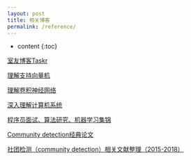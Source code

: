 ```yaml
---
layout: post
title: 相关博客
permalink: /reference/
---
```


* content
{:toc}

[室友博客Taskr](https://www.cnblogs.com/Taskr212/)

[理解支持向量机](https://blog.csdn.net/v_JULY_v/article/details/7624837)

[理解卷积神经网络](https://blog.csdn.net/v_JULY_v/article/details/51812459)

[深入理解计算机系统](https://www.jianshu.com/nb/6230211)

[程序员面试、算法研究、机器学习集锦](https://blog.csdn.net/v_JULY_v/article/details/6543438)

[Community detection经典论文](https://blog.csdn.net/cmonkey_cfj/article/details/19242725)

[社团检测（community detection）相关文献整理（2015-2018）](https://blog.csdn.net/u012854831/article/details/78235019)